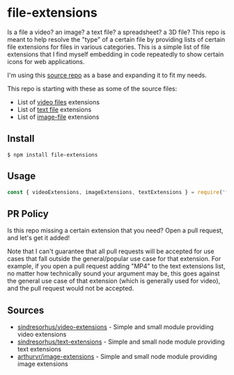 # file-extensions

Is a file a video? an image? a text file? a spreadsheet? a 3D file? This repo is meant to help resolve the "type" of a certain file by providing lists of certain file extensions for files in various categories. This is a simple list of file extensions that I find myself embedding in code repeatedly to show certain icons for web applications.

I'm using this [source repo](https://github.com/sindresorhus/video-extensions) as a base and expanding it to fit my needs.

This repo is starting with these as some of the source files:
- List of [video files](https://github.com/sindresorhus/video-extensions/blob/main/video-extensions.json) extensions
- List of [text file](https://github.com/sindresorhus/text-extensions/blob/main/text-extensions.json) extensions
- List of [image-file](https://github.com/arthurvr/image-extensions/blob/master/image-extensions.json) extensions

## Install

```
$ npm install file-extensions
```

## Usage

```js
const { videoExtensions, imageExtensions, textExtensions } = require('file-extensions');
```
## PR Policy

Is this repo missing a certain extension that you need? Open a pull request, and let's get it added! 

Note that I can't guarantee that all pull requests will be accepted for use cases that fall outside the general/popular use case for that extension. For example, if you open a pull request adding "MP4" to the text extensions list, no matter how technically sound your argument may be, this goes against the general use case of that extension (which is generally used for video), and the pull request would not be accepted.

## Sources

- [sindresorhus/video-extensions](https://github.com/sindresorhus/video-extensions) - Simple and small module providing video extensions
- [sindresorhus/text-extensions](https://github.com/sindresorhus/text-extensions) - Simple and small node module providing text extensions
- [arthurvr/image-extensions](https://github.com/arthurvr/image-extensions) - Simple and small node module providing image extensions
